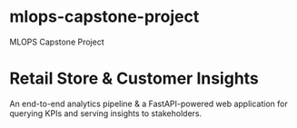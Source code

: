 # mlops-capstone-project
MLOPS Capstone Project

# Retail Store & Customer Insights

An end-to-end analytics pipeline & a FastAPI-powered web application for querying KPIs and serving insights to stakeholders.

